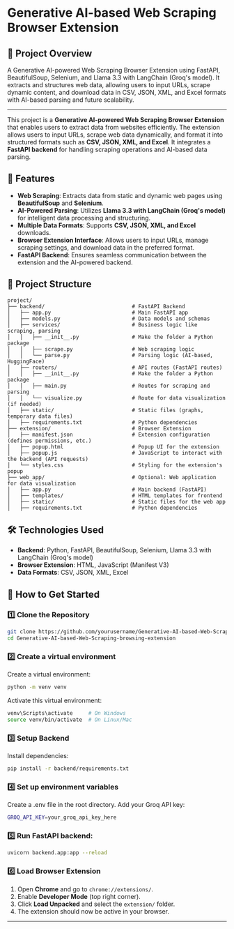 # Generative AI-based Web Scraping Browser Extension  

## 📌 Project Overview  
 A Generative AI-powered Web Scraping Browser Extension using FastAPI, BeautifulSoup, Selenium, and Llama 3.3 with LangChain (Groq's model). It extracts and structures web data, allowing users to input URLs, scrape dynamic content, and download data in CSV, JSON, XML, and Excel formats with AI-based parsing and future scalability.

---

This project is a **Generative AI-powered Web Scraping Browser Extension** that enables users to extract data from websites efficiently. The extension allows users to input URLs, scrape web data dynamically, and format it into structured formats such as **CSV, JSON, XML, and Excel**. It integrates a **FastAPI backend** for handling scraping operations and AI-based data parsing.  

## 🚀 Features  
- **Web Scraping**: Extracts data from static and dynamic web pages using **BeautifulSoup** and **Selenium**.  
- **AI-Powered Parsing**: Utilizes **Llama 3.3 with LangChain (Groq's model)** for intelligent data processing and structuring.  
- **Multiple Data Formats**: Supports **CSV, JSON, XML, and Excel** downloads.  
- **Browser Extension Interface**: Allows users to input URLs, manage scraping settings, and download data in the preferred format.  
- **FastAPI Backend**: Ensures seamless communication between the extension and the AI-powered backend.  

## 📂 Project Structure  
```
project/
├── backend/                            # FastAPI Backend
│   ├── app.py                          # Main FastAPI app
│   ├── models.py                       # Data models and schemas
│   ├── services/                       # Business logic like scraping, parsing
│   │   ├── __init__.py                 # Make the folder a Python package
│   │   ├── scrape.py                   # Web scraping logic
│   │   └── parse.py                    # Parsing logic (AI-based, HuggingFace)
│   ├── routers/                        # API routes (FastAPI routes)
│   │   ├── __init__.py                 # Make the folder a Python package
│   │   ├── main.py                     # Routes for scraping and parsing
│   │   └── visualize.py                # Route for data visualization (if needed)
│   ├── static/                         # Static files (graphs, temporary data files)
│   ├── requirements.txt                # Python dependencies
├── extension/                          # Browser Extension
│   ├── manifest.json                   # Extension configuration (defines permissions, etc.)
│   ├── popup.html                      # Popup UI for the extension
│   ├── popup.js                        # JavaScript to interact with the backend (API requests)
│   └── styles.css                      # Styling for the extension's popup
├── web_app/                            # Optional: Web application for data visualization
│   ├── app.py                          # Main backend (FastAPI)
│   ├── templates/                      # HTML templates for frontend
│   ├── static/                         # Static files for the web app
│   ├── requirements.txt                # Python dependencies
```

## 🛠️ Technologies Used  
- **Backend**: Python, FastAPI, BeautifulSoup, Selenium, Llama 3.3 with LangChain (Groq's model)  
- **Browser Extension**: HTML, JavaScript (Manifest V3)  
- **Data Formats**: CSV, JSON, XML, Excel  

## 📌 How to Get Started  

### 1️⃣ Clone the Repository  
```bash
git clone https://github.com/yourusername/Generative-AI-based-Web-Scraping-browsing-extension.git
cd Generative-AI-based-Web-Scraping-browsing-extension
```

### 2️⃣ Create a virtual environment  
Create a virtual environment:  
```bash
python -m venv venv
```
Activate this virtual environment:  
```bash
venv\Scripts\activate     # On Windows
source venv/bin/activate  # On Linux/Mac
```

### 3️⃣ Setup Backend  
Install dependencies:  
```bash
pip install -r backend/requirements.txt
```

### 4️⃣ Set up environment variables
Create a .env file in the root directory.
Add your Groq API key:
```bash
GROQ_API_KEY=your_groq_api_key_here
```

### 5️⃣ Run FastAPI backend:  
```bash
uvicorn backend.app:app --reload
```

### 6️⃣ Load Browser Extension  
1. Open **Chrome** and go to `chrome://extensions/`.  
2. Enable **Developer Mode** (top right corner).  
3. Click **Load Unpacked** and select the `extension/` folder.  
4. The extension should now be active in your browser.  

---
